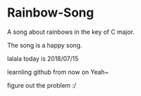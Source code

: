 # Rainbow-Song

A song about rainbows in the key of C major.

The song is a happy song.

lalala today is 2018/07/15 

learnling github from now on Yeah~

figure out the problem :/
